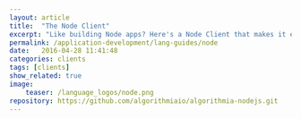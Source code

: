 ```yaml
---
layout: article
title:  "The Node Client"
excerpt: "Like building Node apps? Here's a Node Client that makes it easy."
permalink: /application-development/lang-guides/node
date:   2016-04-28 11:41:48
categories: clients
tags: [clients]
show_related: true
image:
    teaser: /language_logos/node.png
repository: https://github.com/algorithmiaio/algorithmia-nodejs.git
---
```

